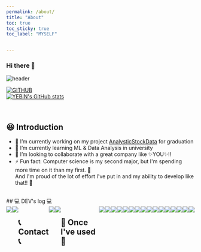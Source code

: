 ```yaml
---
permalink: /about/
title: "About"
toc: true
toc_sticky: true
toc_label: "MYSELF"


---
```


### Hi there 👋

<div align="left">

<img src="https://capsule-render.vercel.app/api?type=waving&amp;color=timeGradient&amp;text=Welcome%20to%20Yebin&#39;s%20GitHub%20👋&amp;animation=twinkling&amp;fontSize=35&amp;fontAlignY=40&amp;fontAlign=70&amp;height=250" alt="header">

<br>

<a href="https://hits.seeyoufarm.com"><img src="https://hits.seeyoufarm.com/api/count/incr/badge.svg?url=https%3A%2F%2Fgithub.com%2FBEANyyy&amp;count_bg=%2379C83D&amp;title_bg=%23FF6262&amp;icon=github.svg&amp;icon_color=%23FFFFFF&amp;title=hits&amp;edge_flat=false" alt="GITHUB"></a>
<br>
<a href="https://github.com/BEANyyy/github-readme-stats"><img src="https://github-readme-stats.vercel.app/api?username=BEANyyy&amp;include_all_commits=true&amp;theme=nord&amp;hide_border=true&amp;count_private=true" alt="YEBIN&#39;s GitHub stats"></a>

<br>

## 😆 Introduction <br>
- 🔭 I’m currently working on my project <a href="https://github.com/BEANyyy/AnalysticStockData">AnalysticStockData</a> for graduation <br>
- 🌱 I’m currently learning ML &amp; Data Analysis in university <br>
- 👯 I’m looking to collaborate with a great company like ✨YOU✨!! <br>
- ⚡ Fun fact: Computer science is my second major, but I&#39;m spending more time on it than my first. 🥹 <br> And I&#39;m proud of the lot of effort I&#39;ve put in and my ability to develop like that!! 💪 <br>
<br>
## 💻 DEV&#39;s log 💻 <br>
<div style="display:flex; flex-direction:row;">
    <a href="https://beanyyy.github.io/">
        <img src="https://img.shields.io/badge/Github-000000?style=for-the-badge&logo=Github&logoColor=white"> 
    </a>
    <a href="https://www.notion.so/6c2a12bc59f34f26bda324358272f111?v=33dd84b01c1a4fbda550b13190633951&pvs=4">
        <img src="https://img.shields.io/badge/Notion-9999FF?style=for-the-badge&logo=Notion&logoColor=white"> 
    </a>
<br><br>

## 📞 Contact 📞<br>
<div style="display:flex; flex-direction:row;">
    <a href="https://www.instagram.com/yevin_j/">
        <img src="https://img.shields.io/badge/Instagram-E4405F?style=for-the-badge&logo=Instagram&logoColor=white"> 
    </a>
    <a href="mailto:yevin2001@gmail.com">
        <img src="https://img.shields.io/badge/Gmail-EA4335?style=for-the-badge&logo=Gmail&logoColor=white"> 
    </a>
</div><br>

## 🔨 Once I&#39;ve used 🔨 <br>
<div style="display:flex; flex-direction:row;">
    <img src="https://img.shields.io/badge/Java-007396?style=for-the-badge&logo=Java&logoColor=white"> 
    <img src="https://img.shields.io/badge/Spring Boot-6DB33F?style=for-the-badge&logo=spring boot&logoColor=white"> 
    <!--<img src="https://img.shields.io/badge/Gradle-02303A?style=for-the-badge&logo=gradle&logoColor=white"> -->
    <img src="https://img.shields.io/badge/oracle-F80000?style=for-the-badge&logo=oracle&logoColor=white"> 
    <img src="https://img.shields.io/badge/mysql-4479A1?style=for-the-badge&logo=mysql&logoColor=white"> 
    <img src="https://img.shields.io/badge/firebase-FFCA28?style=for-the-badge&logo=firebase&logoColor=white">
    <br>
    <img src="https://img.shields.io/badge/linux-FCC624?style=for-the-badge&logo=linux&logoColor=black"> 
    <img src="https://img.shields.io/badge/apache tomcat-F8DC75?style=for-the-badge&logo=apachetomcat&logoColor=black">
    <img src="https://img.shields.io/badge/Amazon AWS-232F3E?style=for-the-badge&logo=amazon aws&logoColor=white"> 
    <img src="https://img.shields.io/badge/Amazon EC2-FF9900?style=for-the-badge&logo=amazon ec2&logoColor=white"> 
    <img src="https://img.shields.io/badge/Amazon RDS-527FFF?style=for-the-badge&logo=amazon rds&logoColor=white">
    <br>
    <img src="https://img.shields.io/badge/html5-E34F26?style=flat-square&logo=html5&logoColor=white"> 
    <img src="https://img.shields.io/badge/css-1572B6?style=flat-square&logo=css3&logoColor=white"> 
    <img src="https://img.shields.io/badge/javascript-F7DF1E?style=flat-square&logo=javascript&logoColor=black"> 
<!--     <img src="https://img.shields.io/badge/Backbone.js-0071B5?style=flat-square&logo=backbone.js&logoColor=black">  -->
<!--     <img src="https://img.shields.io/badge/bootstrap-7952B3?style=flat-square&logo=bootstrap&logoColor=white"> -->
    <br>
<!--     <img src="https://img.shields.io/badge/Kotlin-7F52FF?style=flat-square&logo=kotlin&logoColor=white"> -->
    <img src="https://img.shields.io/badge/Andoid Studio-3DDC84?style=flat-square&logo=android studio&logoColor=white">
    <img src="https://img.shields.io/badge/python-3776AB?style=flat-square&logo=python&logoColor=white"> 
    <img src="https://img.shields.io/badge/OpenCV-5C3EE8?style=flat-square&logo=opencv&logoColor=white"> 
    <br>
</div><br>
</div>

